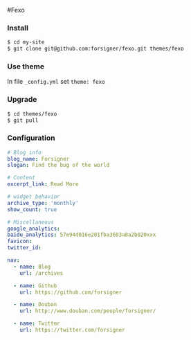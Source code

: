 #Fexo


### Install

```bash
$ cd my-site
$ git clone git@github.com:forsigner/fexo.git themes/fexo
```

### Use theme

In file `_config.yml` set `theme: fexo`

### Upgrade

```bash
$ cd themes/fexo
$ git pull
```

### Configuration

```yml
# Blog info
blog_name: Forsigner
slogan: Find the bug of the world

# Content
excerpt_link: Read More

# widget behavior
archive_type: 'monthly'
show_count: true

# Miscellaneous
google_analytics:
baidu_analytics: 57e94d016e201fba3603a8a2b020xxx
favicon:
twitter_id:

nav:
  - name: Blog
    url: /archives

  - name: Github
    url: https://github.com/forsigner

  - name: Douban
    url: http://www.douban.com/people/forsigner/

  - name: Twitter
    url: https://twitter.com/forsigner
```

